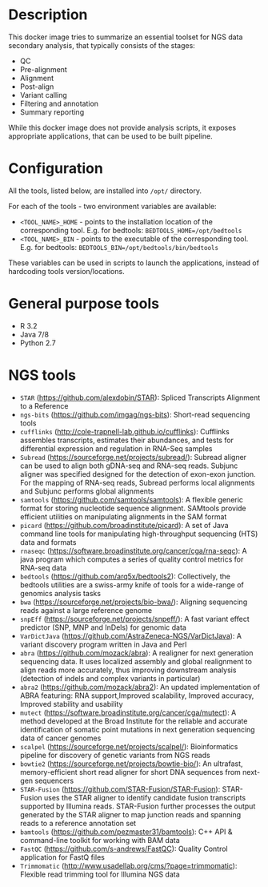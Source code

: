 # Description

This docker image tries to summarize an essential toolset for NGS data secondary analysis, that typically consists of the stages:

* QC
* Pre-alignment
* Alignment
* Post-align
* Variant calling
* Filtering and annotation
* Summary reporting

While this docker image does not provide analysis scripts, it exposes appropriate applications, that can be used to be built pipeline.

# Configuration

All the tools, listed below, are installed into `/opt/` directory.

For each of the tools - two environment variables are available:

* `<TOOL_NAME>_HOME` - points to the installation location of the corresponding tool. E.g. for bedtools: `BEDTOOLS_HOME=/opt/bedtools`
* `<TOOL_NAME>_BIN` - points to the executable of the corresponding tool. E.g. for bedtools: `BEDTOOLS_BIN=/opt/bedtools/bin/bedtools`

These variables can be used in scripts to launch the applications, instead of hardcoding tools version/locations.

# General purpose tools

* R 3.2
* Java 7/8
* Python 2.7

# NGS tools

* `STAR` (https://github.com/alexdobin/STAR): Spliced Transcripts Alignment to a Reference
* `ngs-bits` (https://github.com/imgag/ngs-bits): Short-read sequencing tools
* `cufflinks` (http://cole-trapnell-lab.github.io/cufflinks): Cufflinks assembles transcripts, estimates their abundances, and tests for differential expression and regulation in RNA-Seq samples
* `Subread` (https://sourceforge.net/projects/subread/): Subread aligner can be used to align both gDNA-seq and RNA-seq reads. Subjunc aligner was specified designed for the detection of exon-exon junction. For the mapping of RNA-seq reads, Subread performs local alignments and Subjunc performs global alignments
* `samtools` (https://github.com/samtools/samtools): A flexible generic format for storing nucleotide sequence alignment. SAMtools provide efficient utilities on manipulating alignments in the SAM format
* `picard` (https://github.com/broadinstitute/picard): A set of Java command line tools for manipulating high-throughput sequencing (HTS) data and formats
* `rnaseqc` (https://software.broadinstitute.org/cancer/cga/rna-seqc): A java program which computes a series of quality control metrics for RNA-seq data
* `bedtools` (https://github.com/arq5x/bedtools2): Collectively, the bedtools utilities are a swiss-army knife of tools for a wide-range of genomics analysis tasks
* `bwa` (https://sourceforge.net/projects/bio-bwa/): Aligning sequencing reads against a large reference genome
* `snpEff` (https://sourceforge.net/projects/snpeff/): A fast variant effect predictor (SNP, MNP and InDels) for genomic data
* `VarDictJava` (https://github.com/AstraZeneca-NGS/VarDictJava): A variant discovery program written in Java and Perl
* `abra` (https://github.com/mozack/abra): A realigner for next generation sequencing data. It uses localized assembly and global realignment to align reads more accurately, thus improving downstream analysis (detection of indels and complex variants in particular)
* `abra2` (https://github.com/mozack/abra2): An updated implementation of ABRA featuring: RNA support,Improved scalability, Improved accuracy, Improved stability and usability 
* `mutect` (https://software.broadinstitute.org/cancer/cga/mutect): A method developed at the Broad Institute for the reliable and accurate identification of somatic point mutations in next generation sequencing data of cancer genomes
* `scalpel` (https://sourceforge.net/projects/scalpel/): Bioinformatics pipeline for discovery of genetic variants from NGS reads
* `bowtie2` (https://sourceforge.net/projects/bowtie-bio/): An ultrafast, memory-efficient short read aligner for short DNA sequences from next-gen sequencers
* `STAR-Fusion` (https://github.com/STAR-Fusion/STAR-Fusion): STAR-Fusion uses the STAR aligner to identify candidate fusion transcripts supported by Illumina reads. STAR-Fusion further processes the output generated by the STAR aligner to map junction reads and spanning reads to a reference annotation set
* `bamtools` (https://github.com/pezmaster31/bamtools): C++ API & command-line toolkit for working with BAM data
* `FastQC` (https://github.com/s-andrews/FastQC): Quality Control application for FastQ files
* `Trimmomatic` (http://www.usadellab.org/cms/?page=trimmomatic): Flexible read trimming tool for Illumina NGS data
